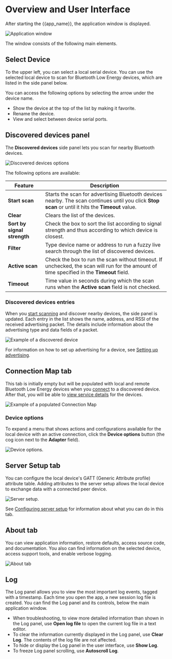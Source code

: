 # Overview and User Interface

After starting the {{app_name}}, the application window is displayed.

![Application window](./screenshots/nRF_connect_app_window.png "Application window")

The window consists of the following main elements.

## Select Device

To the upper left, you can select a local serial device. You can use the selected local device to scan for Bluetooth Low Energy devices, which are listed in the side panel below.

You can access the following options by selecting the arrow under the device name.

- Show the device at the top of the list by making it favorite.
- Rename the device.
- View and select between device serial ports.

## Discovered devices panel

The **Discovered devices** side panel lets you scan for nearby Bluetooth devices.

![Discovered devices options](./screenshots/discovered_devices.png "Discovered devices options")

The following options are available:

| Feature                       | Description                                                                                                                                                                                                                                                   |
|-------------------------------|---------------------------------------------------------------------------------------------------------------------------------------------------------------------------------------------------------------------------------------------------------------|
| **Start scan**                | Starts the scan for advertising Bluetooth devices nearby. The scan continues until you click **Stop scan** or until it hits the **Timeout** value.                                                                                                        |
| **Clear**                     | Clears the list of the devices.                                                                                                                                                                                                                                |
| **Sort by signal strength**   | Check the box to sort the list according to signal strength and thus according to which device is closest.                                                                                                                                                  |
| **Filter**                    | Type device name or address to run a fuzzy live search through the list of discovered devices.                                                                                                                                                              |
| **Active scan**               | Check the box to run the scan without timeout. If unchecked, the scan will run for the amount of time specified in the **Timeout** field.                                                                                                                  |
| **Timeout**                   | Time value in seconds during which the scan runs when the **Active scan** field is not checked.                                                                                                                                                              |

### Discovered devices entries

When you [start scanning](./connecting_devices.md) and discover nearby devices, the side panel is updated.
Each entry in the list shows the name, address, and RSSI of the received advertising packet.
The details include information about the advertising type and data fields of a packet.

![Example of a discovered device](./screenshots/discovered_devices_example.png "Example of a discovered device")

For information on how to set up advertising for a device, see [Setting up advertising](./advertising_setup.md).

## Connection Map tab

This tab is initially empty but will be populated with local and remote Bluetooth Low Energy devices when you [connect](./connecting_devices.md) to a discovered device.
After that, you will be able to [view service details](./service_discovery.md) for the devices.

![Example of a populated Connection Map](./screenshots/nRF_connect_discovered_services.png "Example of a populated Connection Map")

### Device options

To expand a menu that shows actions and configurations available for the local device with an active connection, click the **Device options** button (the cog icon next to the **Adapter** field).

![Device options](./screenshots/device_options.png).

## Server Setup tab

You can configure the local device's GATT (Generic Attribute profile) attribute table. Adding attributes to the server setup allows the local device to exchange data with a connected peer device.

![Server setup](./screenshots/server_setup.png).

See [Configuring server setup](./maintaining_server_setup.md) for information about what you can do in this tab.

## About tab

You can view application information, restore defaults, access source code, and documentation. You also can find information on the selected device, access support tools, and enable verbose logging.

![About tab](./screenshots/nRF_Connect_for_Desktop_BLE_about.png "About tab")

## Log

The Log panel allows you to view the most important log events, tagged with a timestamp. Each time you open the app, a new session log file is created. You can find the Log panel and its controls, below the main application window.

- When troubleshooting, to view more detailed information than shown in the Log panel, use **Open log file** to open the current log file in a text editor.
- To clear the information currently displayed in the Log panel, use **Clear Log**. The contents of the log file are not affected.
- To hide or display the Log panel in the user interface, use **Show Log**.
- To freeze Log panel scrolling, use **Autoscroll Log**.